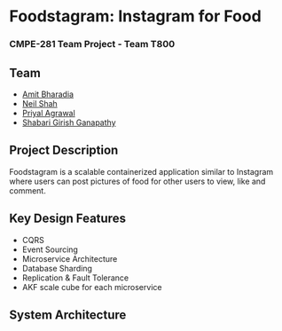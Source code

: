 # Foodstagram: Instagram for Food
### CMPE-281 Team Project - Team T800

## Team
- [Amit Bharadia](https://www.github.com/AmitBharadia)
- [Neil Shah](https://www.github.com/neilmshah)
- [Priyal Agrawal](https://www.github.com/priyal08)
- [Shabari Girish Ganapathy](https://www.github.com/shabari8695)

## Project Description
Foodstagram is a scalable containerized application similar to Instagram where users can post pictures of food for other users to view, like and comment. 

## Key Design Features
- CQRS
- Event Sourcing
- Microservice Architecture
- Database Sharding 
- Replication & Fault Tolerance
- AKF scale cube for each microservice

## System Architecture
